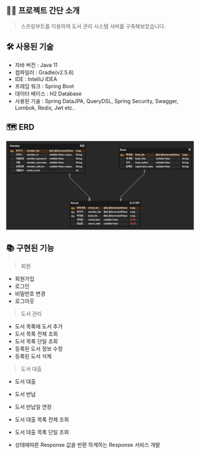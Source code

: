 ## 🙋‍♂️ 프로젝트 간단 소개
> 스프링부트를 이용하여 도서 관리 시스템 서버를 구축해보았습니다.

## 🛠 사용된 기술
- 자바 버전 : Java 11
- 컴파일러 : Gradle(v2.5.6)
- IDE : IntelliJ IDEA
- 프레임 워크 : Spring Boot
- 데이터 베이스 : H2 Database
- 사용된 기술 : Spring DataJPA, QueryDSL, Spring Security, Swagger, Lombok, Redis, Jwt etc..

## 🗺 ERD
![Library_Management_System_ERD](./img/Library_Management_System_ERD.png)

## 📚 구현된 기능
> 회원
- 회원가입
- 로그인
- 비밀번호 변경
- 로그아웃

> 도서 관리
- 도서 목록에 도서 추가
- 도서 목록 전체 조회
- 도서 목록 단일 조회
- 등록된 도서 정보 수정
- 등록된 도서 삭제

> 도서 대출
- 도서 대출
- 도서 반납
- 도서 반납일 연장
- 도서 대출 목록 전체 조회
- 도서 대출 목록 단일 조회


- 상태에따른 Response 값을 반환 하게하는 Response 서비스 개발